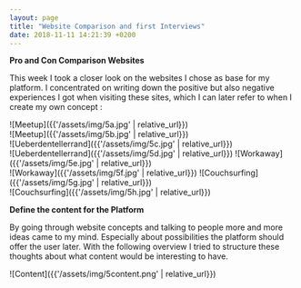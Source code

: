 ```yaml
---
layout: page
title: "Website Comparison and first Interviews"
date: 2018-11-11 14:21:39 +0200
---
```

**Pro and Con Comparison Websites**

This week I took a closer look on the websites I chose as base for my platform. I concentrated on writing down the positive but also negative experiences I got when visiting these sites, which I can later refer to when I create my own concept :

![Meetup]({{'/assets/img/5a.jpg' | relative_url}})  
![Meetup]({{'/assets/img/5b.jpg' | relative_url}})  
![Ueberdentellerrand]({{'/assets/img/5c.jpg' | relative_url}})  
![Ueberdentellerrand]({{'/assets/img/5d.jpg' | relative_url}})
![Workaway]({{'/assets/img/5e.jpg' | relative_url}})  
![Workaway]({{'/assets/img/5f.jpg' | relative_url}})
![Couchsurfing]({{'/assets/img/5g.jpg' | relative_url}})  
![Couchsurfing]({{'/assets/img/5h.jpg' | relative_url}})


**Define the content for the Platform** 

By going through website concepts and talking to people more and more ideas came to my mind. Especially about possibilities the platform should offer the user later. With the following overview I tried to structure these thoughts about what content would be interesting to have.

![Content]({{'/assets/img/5content.png' | relative_url}})

